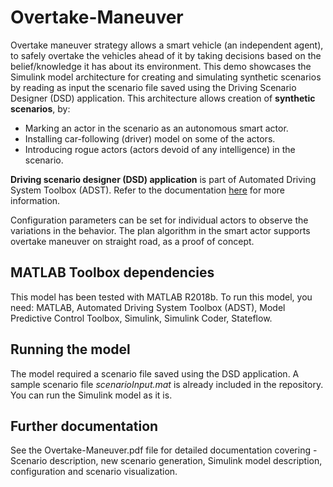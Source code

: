 # Overtake-Maneuver
Overtake maneuver strategy allows a smart vehicle (an independent agent), to safely overtake the vehicles ahead of it by taking decisions based on the belief/knowledge it has about its environment.
This demo showcases the Simulink model architecture for creating and simulating synthetic scenarios by reading as input the scenario file saved using the Driving Scenario Designer (DSD) application. This architecture allows creation of **synthetic scenarios**, by:
  * Marking an actor in the scenario as an autonomous smart actor.
  * Installing car-following (driver) model on some of the actors.
  * Introducing rogue actors (actors devoid of any intelligence) in the scenario.

**Driving scenario designer (DSD) application** is part of Automated Driving System Toolbox (ADST). Refer to the documentation [here](https://www.mathworks.com/help/driving/ref/drivingscenariodesigner-app.html) for more information.

Configuration parameters can be set for individual actors to observe the variations in the behavior. The plan algorithm in the smart actor supports overtake maneuver on straight road, as a proof of concept.

## MATLAB Toolbox dependencies
This model has been tested with MATLAB R2018b.
To run this model, you need: MATLAB, Automated Driving System Toolbox (ADST), Model Predictive Control Toolbox, Simulink, Simulink Coder, Stateflow.

## Running the model
The model required a scenario file saved using the DSD application. A sample scenario file *scenarioInput.mat* is already included in the repository. You can run the Simulink model as it is.

## Further documentation
See the Overtake-Maneuver.pdf file for detailed documentation covering - Scenario description, new scenario generation, Simulink model description, configuration and scenario visualization.
